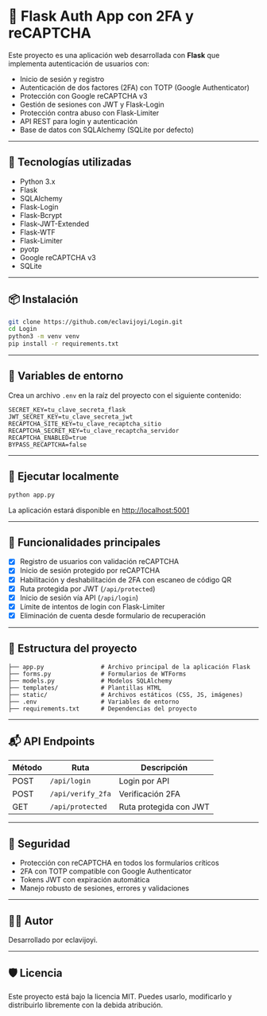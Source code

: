 # 🔐 Flask Auth App con 2FA y reCAPTCHA

Este proyecto es una aplicación web desarrollada con **Flask** que implementa autenticación de usuarios con:

- Inicio de sesión y registro
- Autenticación de dos factores (2FA) con TOTP (Google Authenticator)
- Protección con Google reCAPTCHA v3
- Gestión de sesiones con JWT y Flask-Login
- Protección contra abuso con Flask-Limiter
- API REST para login y autenticación
- Base de datos con SQLAlchemy (SQLite por defecto)

---

## 🚀 Tecnologías utilizadas

- Python 3.x
- Flask
- SQLAlchemy
- Flask-Login
- Flask-Bcrypt
- Flask-JWT-Extended
- Flask-WTF
- Flask-Limiter
- pyotp
- Google reCAPTCHA v3
- SQLite

---

## 📦 Instalación

```bash
git clone https://github.com/eclavijoyi/Login.git
cd Login
python3 -m venv venv
pip install -r requirements.txt
```

---

## 🔑 Variables de entorno

Crea un archivo `.env` en la raíz del proyecto con el siguiente contenido:

```env
SECRET_KEY=tu_clave_secreta_flask
JWT_SECRET_KEY=tu_clave_secreta_jwt
RECAPTCHA_SITE_KEY=tu_clave_recaptcha_sitio
RECAPTCHA_SECRET_KEY=tu_clave_recaptcha_servidor
RECAPTCHA_ENABLED=true
BYPASS_RECAPTCHA=false
```

---

## 🧪 Ejecutar localmente

```bash
python app.py
```

La aplicación estará disponible en [http://localhost:5001](http://localhost:5001)

---

## 🔐 Funcionalidades principales

- [x] Registro de usuarios con validación reCAPTCHA
- [x] Inicio de sesión protegido por reCAPTCHA
- [x] Habilitación y deshabilitación de 2FA con escaneo de código QR
- [x] Ruta protegida por JWT (`/api/protected`)
- [x] Inicio de sesión vía API (`/api/login`)
- [x] Límite de intentos de login con Flask-Limiter
- [x] Eliminación de cuenta desde formulario de recuperación

---

## 📄 Estructura del proyecto

```
├── app.py                # Archivo principal de la aplicación Flask
├── forms.py              # Formularios de WTForms
├── models.py             # Modelos SQLAlchemy
├── templates/            # Plantillas HTML
├── static/               # Archivos estáticos (CSS, JS, imágenes)
├── .env                  # Variables de entorno
├── requirements.txt      # Dependencias del proyecto
```

---

## 📬 API Endpoints

| Método | Ruta              | Descripción            |
| ------ | ----------------- | ---------------------- |
| POST   | `/api/login`      | Login por API          |
| POST   | `/api/verify_2fa` | Verificación 2FA       |
| GET    | `/api/protected`  | Ruta protegida con JWT |

---

## 🔐 Seguridad

- Protección con reCAPTCHA en todos los formularios críticos
- 2FA con TOTP compatible con Google Authenticator
- Tokens JWT con expiración automática
- Manejo robusto de sesiones, errores y validaciones

---

## 👨‍💻 Autor

Desarrollado por eclavijoyi.

---

## 🛡️ Licencia

Este proyecto está bajo la licencia MIT. Puedes usarlo, modificarlo y distribuirlo libremente con la debida atribución.
